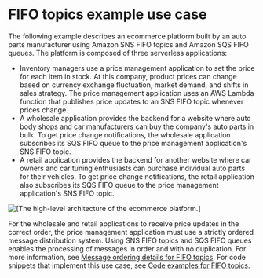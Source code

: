 # FIFO topics example use case<a name="fifo-example-use-case"></a>

The following example describes an ecommerce platform built by an auto parts manufacturer using Amazon SNS FIFO topics and Amazon SQS FIFO queues\. The platform is composed of three serverless applications:
+ Inventory managers use a price management application to set the price for each item in stock\. At this company, product prices can change based on currency exchange fluctuation, market demand, and shifts in sales strategy\. The price management application uses an AWS Lambda function that publishes price updates to an SNS FIFO topic whenever prices change\.
+ A wholesale application provides the backend for a website where auto body shops and car manufacturers can buy the company's auto parts in bulk\. To get price change notifications, the wholesale application subscribes its SQS FIFO queue to the price management application's SNS FIFO topic\.
+ A retail application provides the backend for another website where car owners and car tuning enthusiasts can purchase individual auto parts for their vehicles\. To get price change notifications, the retail application also subscribes its SQS FIFO queue to the price management application's SNS FIFO topic\.

![\[The high-level architecture of the ecommerce platform.\]](http://docs.aws.amazon.com/sns/latest/dg/images/sns-fifo-usecase.png)

For the wholesale and retail applications to receive price updates in the correct order, the price management application must use a strictly ordered message distribution system\. Using SNS FIFO topics and SQS FIFO queues enables the processing of messages in order and with no duplication\. For more information, see [Message ordering details for FIFO topics](fifo-topic-message-ordering.md)\. For code snippets that implement this use case, see [Code examples for FIFO topics](fifo-topic-code-examples.md)\.